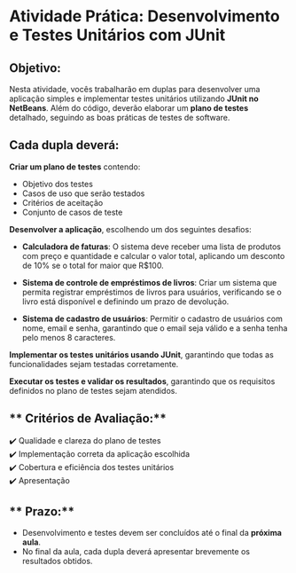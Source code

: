 # **Atividade Prática: Desenvolvimento e Testes Unitários com JUnit**  

## **Objetivo:** 

Nesta atividade, vocês trabalharão em duplas para desenvolver uma aplicação simples e implementar testes unitários utilizando **JUnit no NetBeans**. Além do código, deverão elaborar um **plano de testes** detalhado, seguindo as boas práticas de testes de software.  

## **Cada dupla deverá:**

**Criar um plano de testes** contendo:

   - Objetivo dos testes  
   - Casos de uso que serão testados  
   - Critérios de aceitação  
   - Conjunto de casos de teste  

**Desenvolver a aplicação**, escolhendo um dos seguintes desafios:  

   - **Calculadora de faturas**: O sistema deve receber uma lista de produtos com preço e quantidade e calcular o valor total, aplicando um desconto de 10% se o total for maior que R$100.
     
   - **Sistema de controle de empréstimos de livros**: Criar um sistema que permita registrar empréstimos de livros para usuários, verificando se o livro está disponível e definindo um prazo de devolução.  
   
   - **Sistema de cadastro de usuários**: Permitir o cadastro de usuários com nome, email e senha, garantindo que o email seja válido e a senha tenha pelo menos 8 caracteres.  

**Implementar os testes unitários usando JUnit**, garantindo que todas as funcionalidades sejam testadas corretamente.  

**Executar os testes e validar os resultados**, garantindo que os requisitos definidos no plano de testes sejam atendidos.  

## ** Critérios de Avaliação:**  

✔️ Qualidade e clareza do plano de testes  
✔️ Implementação correta da aplicação escolhida  
✔️ Cobertura e eficiência dos testes unitários  
✔️ Apresentação  

## ** Prazo:**  

- Desenvolvimento e testes devem ser concluídos até o final da **próxima aula**.  
- No final da aula, cada dupla deverá apresentar brevemente os resultados obtidos.   